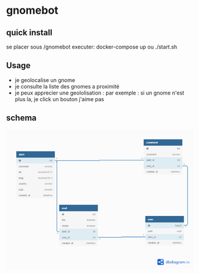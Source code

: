 # gnomebot

## quick install

se placer sous /gnomebot
executer: 
    docker-compose up
    ou
    ./start.sh

## Usage

- je geolocalise un gnome
- je consulte la liste des gnomes a proximité
- je peux apprecier une geololisation : par exemple : si un gnome n'est plus la, je click un bouton j'aime pas

## schema

![sql](./gnomebot.png)